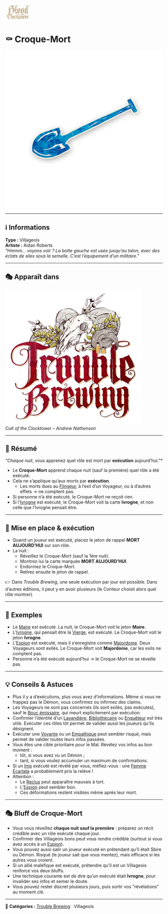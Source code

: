 <p align="left">
  <a href="/botc-fr-bambi/">
    <img src="../images/logo.png" alt="Accueil BotC FR" width="80">
  </a>
</p>

# ⚰️ Croque-Mort  

![Croque-Mort](../images/Icon_undertaker.png)

---

## ℹ️ Informations  

**Type :** Villageois  
**Artiste :** Aidan Roberts  
*"Hmmm… voyons voir ? La botte gauche est usée jusqu’au talon, avec des éclats de silex sous la semelle. C’est l’équipement d’un militaire."*  

---

## 🎭 Apparaît dans  

![Trouble Brewing](../images/Logo_trouble_brewing.png)  
*Cult of the Clocktower – Andrew Nathenson*  

---

## 📖 Résumé  

*"Chaque nuit*, vous apprenez quel rôle est mort par **exécution** aujourd’hui."*  

- Le **Croque-Mort** apprend chaque nuit (sauf la première) quel rôle a été exécuté.  
- Cela ne s’applique qu’aux morts par **exécution**.  
  - Les morts dues au [Flingeur](fingeur.md), à l’exil d’un Voyageur, ou à d’autres effets → ne comptent pas.  
- Si personne n’a été exécuté, le Croque-Mort ne reçoit rien.  
- Si l’[Ivrogne](ivrogne.md) est exécuté, le Croque-Mort voit la carte **Ivrogne**, et non celle que l’Ivrogne pensait être.  

---

## 🎲 Mise en place & exécution  

- Quand un joueur est exécuté, placez le jeton de rappel **MORT AUJOURD’HUI** sur son rôle.  
- La nuit :  
  - Réveillez le Croque-Mort (sauf la 1ère nuit).  
  - Montrez-lui la carte marquée **MORT AUJOURD’HUI**.  
  - Endormez le Croque-Mort.  
  - Retirez ensuite le jeton de rappel.  

👉 Dans *Trouble Brewing*, une seule exécution par jour est possible. Dans d’autres éditions, il peut y en avoir plusieurs (le Conteur choisit alors quel rôle montrer).  

---

## 🧩 Exemples  

- Le [Maire](maire.md) est exécuté. La nuit, le Croque-Mort voit le jeton **Maire**.  
- L’[Ivrogne](ivrogne.md), qui pensait être la [Vierge](vierge.md), est exécuté. Le Croque-Mort voit le jeton **Ivrogne**.  
- L’[Espion](espion.md) est exécuté, mais il s’enregistre comme [Majordome](majordome.md). Deux Voyageurs sont exilés. Le Croque-Mort voit **Majordome**, car les exils ne comptent pas.  
- Personne n’a été exécuté aujourd’hui → le Croque-Mort ne se réveille pas.  

---

## 💡 Conseils & Astuces  

- Plus il y a d’exécutions, plus vous avez d’informations. Même si vous ne frappez pas le Démon, vous confirmez ou infirmez des claims.  
- Les Voyageurs ne sont pas concernés (ils sont exilés, pas exécutés), sauf le [Bouc émissaire](../other_roles/scapegoat.md), qui meurt explicitement par exécution.  
- Confirmer l’identité d’un [Lavandière](lavandiere.md), [Bibliothécaire](bibliothecaire.md) ou [Enquêteur](enqueteur.md) est très utile. Exécuter ces rôles tôt permet de valider aussi les joueurs qu’ils désignent.  
- Exécuter une [Voyante](voyante.md) ou un [Empathique](empathique.md) peut sembler risqué, mais permet de valider toutes leurs infos passées.  
- Vous êtes une cible prioritaire pour le Mal. Révélez vos infos au bon moment :  
  - tôt, si vous avez vu un Démon ;  
  - tard, si vous voulez accumuler un maximum de confirmations.  
- Si un [Imp](imp.md) exécuté est révélé par vous, méfiez-vous : une [Femme Écarlate](femmeecarlate.md) a probablement pris la relève !  
- Attention :  
  - Le [Reclus](reclus.md) peut apparaître mauvais à tort.  
  - L’[Espion](espion.md) peut sembler bon.  
  - Ces déformations restent visibles même après leur mort.  

---

## 🎭 Bluff de Croque-Mort  

- Vous vous réveillez **chaque nuit sauf la première** : préparez un récit crédible avec un rôle exécuté chaque jour.  
- Confirmer des Villageois bons peut vous rendre crédible (surtout si vous avez accès à un [Espion](espion.md)).  
- Vous pouvez aussi salir un joueur exécuté en prétendant qu’il était Sbire ou Démon. Risqué (le joueur sait que vous mentez), mais efficace si les autres vous croient.  
- Si un allié maléfique est exécuté, prétendre qu’il est un Villageois renforce vos deux bluffs.  
- Une technique courante est de dire qu’un exécuté était **Ivrogne**, pour invalider ses infos et semer le doute.  
- Vous pouvez rester discret plusieurs jours, puis sortir vos "révélations" au moment clé.  

---

📂 **Catégories :** [Trouble Brewing](../trouble_brewing.md) · Villageois
